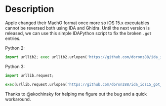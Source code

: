 # Description

Apple changed their MachO format once more so iOS 15.x executables cannot be reversed both using IDA and Ghidra. Until
the next version is released, we can use this simple IDAPython script to fix the broken `.got` entries.

Python 2:

```python
import urllib2; exec urllib2.urlopen('https://github.com/doronz88/ida_ios15_got_fix/raw/stable/fix_ios15_got.py').read()
```

Python 3:

```python
import urllib.request;

exec(urllib.request.urlopen('https://github.com/doronz88/ida_ios15_got_fix/raw/stable/fix_ios15_got.py').read())
```

Thanks to @skochinsky for helping me figure out the bug and a quick workaround.
